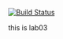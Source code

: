 [![Build Status](https://travis-ci.com/AntonGrigorev/lab04.svg?branch=master)](https://travis-ci.com/AntonGrigorev/lab04)

 this is lab03
